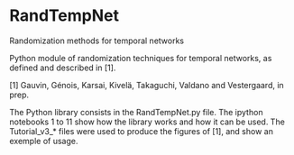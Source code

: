 # RandTempNet
Randomization methods for temporal networks

Python module of randomization techniques for temporal networks, as defined and described in [1].

[1] Gauvin, Génois, Karsai, Kivelä, Takaguchi, Valdano and Vestergaard, in prep.

The Python library consists in the RandTempNet.py file.
The ipython notebooks 1 to 11 show how the library works and how it can be used.
The Tutorial_v3_* files were used to produce the figures of [1], and show an exemple of usage.
